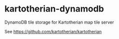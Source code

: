 # kartotherian-dynamodb
DynamoDB tile storage for Kartotherian map tile server

See https://github.com/kartotherian/kartotherian
